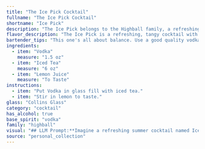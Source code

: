 ```yaml
---
title: "The Ice Pick Cocktail"
fullname: "The Ice Pick Cocktail"
shortname: "Ice Pick"
description: "The Ice Pick belongs to the Highball family, a refreshing mix of spirits, mixers, and ice. Its origins are likely modern, born from the desire for a simple, cool, and invigorating drink using readily available ingredients. "
flavor_description: "The Ice Pick is a refreshing, tangy cocktail with a clean, crisp finish. The vodka provides a smooth base, while the iced tea lends a subtle sweetness and earthy notes. Lemon juice brightens the profile, adding a tartness that balances the sweetness and adds a hint of citrus. The overall effect is a light, refreshing drink that's perfect for a warm day. "
bartender_tips: "This one's all about balance. Use a good quality vodka and fresh lemon juice for the best flavor.  Don't overpower the tea with too much lemon. Start with a 1:1 ratio of iced tea to vodka, then add lemon juice to taste.  Shake with ice for a frosty, refreshing drink. If you're feeling fancy, rim the glass with sugar before pouring. "
ingredients:
  - item: "Vodka"
    measure: "1.5 oz"
  - item: "Iced Tea"
    measure: "6 oz"
  - item: "Lemon Juice"
    measure: "To Taste"
instructions:
  - item: "Put Vodka in glass fill with iced tea."
  - item: "Stir in lemon to taste."
glass: "Collins Glass"
category: "cocktail"
has_alcohol: true
base_spirit: "vodka"
family: "highball"
visual: "## LLM Prompt:**Imagine a refreshing summer cocktail named Ice Pick. It's a visually appealing blend of:*** **Vodka:** Clear and crisp, shimmering with a slight icy sheen.* **Iced Tea:**  A deep, amber hue, with subtle hints of gold depending on the tea used.* **Lemon Juice:**  A vibrant yellow, adding a touch of acidity and freshness.**Describe the appearance of the Ice Pick cocktail. Consider the following:*** **Color:**  Is it a uniform blend, or does it have layers?* **Clarity:**  Is it crystal clear, or slightly cloudy?* **Texture:**  Is it smooth or does it have a slight fizz?* **Garnish:**  What could enhance its visual appeal? (e.g., lemon wedge, sprig of mint)**Please provide a detailed description of the cocktail's appearance, incorporating sensory details and evocative language. For example, The Ice Pick shimmers with a pale gold hue, its clarity mirroring the glistening ice cubes, while a delicate lemon twist adds a touch of vibrancy.** "
source: "personal_collection"
---
```


